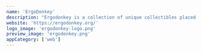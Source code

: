 ```yaml
---
name: 'ErgoDonkey'
description: "Ergodonkey is a collection of unique collectibles placed on the Ergo blockchain. All individual Ergodonkey NFTs were AI-generated, assuring that every Ergodonkey NFT is totally unique!"
website: 'https://ergodonkey.org/'
logo_image: 'ergodonkey-logo.png'
preview_image: 'ergodonkey.png'
appCategory: ['web']
---
```

